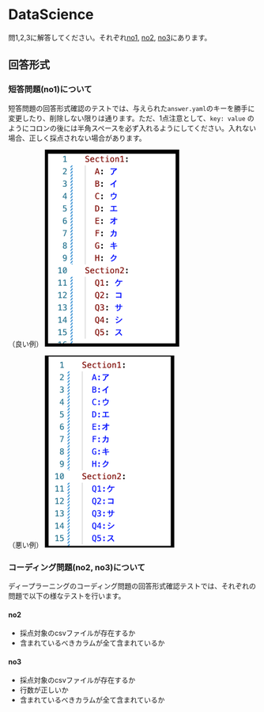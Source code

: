 # DataScience

問1,2,3に解答してください。それぞれ[no1](no2), [no2](no2), [no3](no3)にあります。

## 回答形式

### 短答問題(no1)について

短答問題の回答形式確認のテストでは、与えられた`answer.yaml`のキーを勝手に変更したり、削除しない限りは通ります。ただ、1点注意として、`key: value` のようにコロンの後には半角スペースを必ず入れるようにしてください。入れない場合、正しく採点されない場合があります。

（良い例）
![yaml良い例](../docs/yaml1.png)

（悪い例）
![yaml悪い例](../docs/yaml2.png)

### コーディング問題(no2, no3)について

ディープラーニングのコーディング問題の回答形式確認テストでは、それぞれの問題で以下の様なテストを行います。

#### no2
- 採点対象のcsvファイルが存在するか
- 含まれているべきカラムが全て含まれているか

#### no3
- 採点対象のcsvファイルが存在するか
- 行数が正しいか
- 含まれているべきカラムが全て含まれているか
